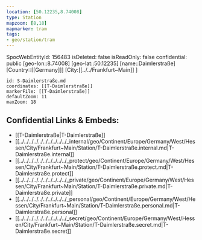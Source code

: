 ```yaml
---
location: [50.12235,8.74008]
type: Station 
mapzoom: [8,18] 
mapmarker: tram 
tags:
- geo/station/tram
---
```

SpocWebEntityId: 156483
isDeleted: false
isReadOnly: false
confidential: public
[geo-lon::8.74008]
[geo-lat::50.12235]
[name::Daimlerstraße]
[Country::[[Germany]]]
[City:[[../../Frankfurt~Main]] ]


```leaflet
id: S-Daimlerstraße.md
coordinates: [[T-Daimlerstraße]]
markerFile: [[T-Daimlerstraße]]
defaultZoom: 11 
maxZoom: 18
```


## Confidential Links & Embeds: 
- [[T-Daimlerstraße|T-Daimlerstraße]] 
- [[../../../../../../../../../../_internal/geo/Continent/Europe/Germany/West/Hessen/City/Frankfurt~Main/Station/T-Daimlerstraße.internal.md|T-Daimlerstraße.internal]] 
- [[../../../../../../../../../../_protect/geo/Continent/Europe/Germany/West/Hessen/City/Frankfurt~Main/Station/T-Daimlerstraße.protect.md|T-Daimlerstraße.protect]] 
- [[../../../../../../../../../../_private/geo/Continent/Europe/Germany/West/Hessen/City/Frankfurt~Main/Station/T-Daimlerstraße.private.md|T-Daimlerstraße.private]] 
- [[../../../../../../../../../../_personal/geo/Continent/Europe/Germany/West/Hessen/City/Frankfurt~Main/Station/T-Daimlerstraße.personal.md|T-Daimlerstraße.personal]] 
- [[../../../../../../../../../../_secret/geo/Continent/Europe/Germany/West/Hessen/City/Frankfurt~Main/Station/T-Daimlerstraße.secret.md|T-Daimlerstraße.secret]] 
